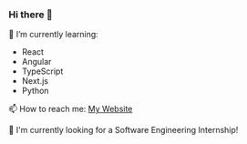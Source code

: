### Hi there 👋

🌱 I’m currently learning:
- React
- Angular
- TypeScript
- Next.js
- Python

📫 How to reach me:
[My Website](https://wooneusean.web.app/)

💼 I'm currently looking for a Software Engineering Internship!

<!--
**euseanwoon2016/euseanwoon2016** is a ✨ _special_ ✨ repository because its `README.md` (this file) appears on your GitHub profile.

Here are some ideas to get you started:

- 🔭 I’m currently working on ...
- 🌱 I’m currently learning ...
- 👯 I’m looking to collaborate on ...
- 🤔 I’m looking for help with ...
- 💬 Ask me about ...
- 📫 How to reach me: ...
- 😄 Pronouns: ...
- ⚡ Fun fact: ...
-->
